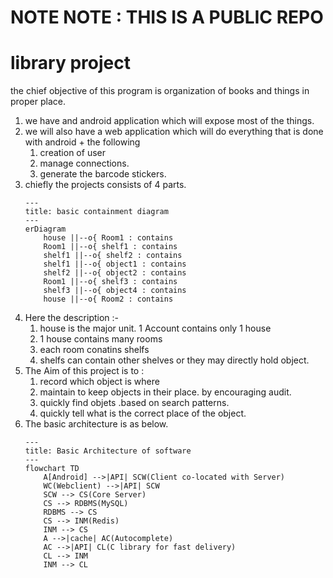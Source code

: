 # NOTE NOTE : THIS IS A PUBLIC REPO
# library project
the chief objective of this program is organization of books and things in proper place.

1. we have and android application which will expose most of the things.
1. we will also have a web application which will do everything that is done with android + the following
    1. creation of user
    1. manage connections.
    1. generate the barcode stickers.
1. chiefly the projects consists of 4 parts.
    ```mermaid
    ---
    title: basic containment diagram
    ---
    erDiagram
        house ||--o{ Room1 : contains
        Room1 ||--o{ shelf1 : contains 
        shelf1 ||--o{ shelf2 : contains
        shelf1 ||--o{ object1 : contains
        shelf2 ||--o{ object2 : contains
        Room1 ||--o{ shelf3 : contains
        shelf3 ||--o{ object4 : contains
        house ||--o{ Room2 : contains
    ```
1. Here the description :-
    1. house is the major unit. 1 Account contains only 1 house
    1. 1 house contains many rooms
    1. each room conatins shelfs
    1. shelfs can contain other shelves or they may directly hold object.
1. The Aim of this project is to :
    1. record which object is where
    1. maintain to keep objects in their place. by encouraging audit.
    1. quickly find objets .based on search patterns.
    1. quickly tell what is the correct place of the object.
1. The basic architecture is as below.
    ````mermaid
    ---
    title: Basic Architecture of software
    ---
    flowchart TD
        A[Android] -->|API| SCW(Client co-located with Server)
        WC(Webclient) -->|API| SCW
        SCW --> CS(Core Server)
        CS --> RDBMS(MySQL)
        RDBMS --> CS
        CS --> INM(Redis)
        INM --> CS
        A -->|cache| AC(Autocomplete)
        AC -->|API| CL(C library for fast delivery)
        CL --> INM
        INM --> CL
    ````